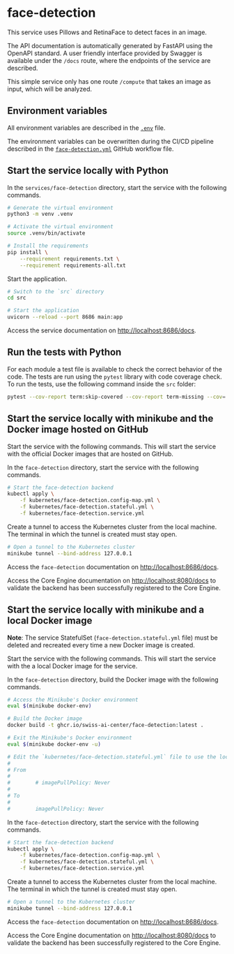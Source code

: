 # face-detection

This service uses Pillows and RetinaFace to detect faces in an image.

The API documentation is automatically generated by FastAPI using the OpenAPI standard. A user friendly interface provided by Swagger is available under the `/docs` route, where the endpoints of the service are described.

This simple service only has one route `/compute` that takes an image as input, which will be analyzed.

## Environment variables

All environment variables are described in the [`.env`](https://github.com/swiss-ai-center/core-engine/blob/main/services/face-detection/.env) file.

The environment variables can be overwritten during the CI/CD pipeline described in the [`face-detection.yml`](https://github.com/swiss-ai-center/core-engine/blob/main/.github/workflows/face-detection.yml) GitHub workflow file.

## Start the service locally with Python

In the `services/face-detection` directory, start the service with the following commands.

```sh
# Generate the virtual environment
python3 -m venv .venv

# Activate the virtual environment
source .venv/bin/activate

# Install the requirements
pip install \
    --requirement requirements.txt \
    --requirement requirements-all.txt
```

Start the application.

```sh
# Switch to the `src` directory
cd src

# Start the application
uvicorn --reload --port 8686 main:app
```

Access the service documentation on <http://localhost:8686/docs>.

## Run the tests with Python

For each module a test file is available to check the correct behavior of the code. The tests are run using the `pytest` library with code coverage check. To run the tests, use the following command inside the `src` folder:

```sh
pytest --cov-report term:skip-covered --cov-report term-missing --cov=. -s --cov-config=.coveragerc
```

## Start the service locally with minikube and the Docker image hosted on GitHub

Start the service with the following commands. This will start the service with the official Docker images that are hosted on GitHub.

In the `face-detection` directory, start the service with the following commands.

```sh
# Start the face-detection backend
kubectl apply \
    -f kubernetes/face-detection.config-map.yml \
    -f kubernetes/face-detection.stateful.yml \
    -f kubernetes/face-detection.service.yml
```

Create a tunnel to access the Kubernetes cluster from the local machine. The terminal in which the tunnel is created must stay open.

```sh
# Open a tunnel to the Kubernetes cluster
minikube tunnel --bind-address 127.0.0.1
```

Access the `face-detection` documentation on <http://localhost:8686/docs>.

Access the Core Engine documentation on <http://localhost:8080/docs> to validate the backend has been successfully registered to the Core Engine.

## Start the service locally with minikube and a local Docker image

**Note**: The service StatefulSet (`face-detection.stateful.yml` file) must be deleted and recreated every time a new Docker image is created.

Start the service with the following commands. This will start the service with the a local Docker image for the service.

In the `face-detection` directory, build the Docker image with the following commands.

```sh
# Access the Minikube's Docker environment
eval $(minikube docker-env)

# Build the Docker image
docker build -t ghcr.io/swiss-ai-center/face-detection:latest .

# Exit the Minikube's Docker environment
eval $(minikube docker-env -u)

# Edit the `kubernetes/face-detection.stateful.yml` file to use the local image by uncommented the line `imagePullPolicy`
#
# From
#
#        # imagePullPolicy: Never
#
# To
#
#        imagePullPolicy: Never
```

In the `face-detection` directory, start the service with the following commands.

```sh
# Start the face-detection backend
kubectl apply \
    -f kubernetes/face-detection.config-map.yml \
    -f kubernetes/face-detection.stateful.yml \
    -f kubernetes/face-detection.service.yml
```

Create a tunnel to access the Kubernetes cluster from the local machine. The terminal in which the tunnel is created must stay open.

```sh
# Open a tunnel to the Kubernetes cluster
minikube tunnel --bind-address 127.0.0.1
```

Access the `face-detection` documentation on <http://localhost:8686/docs>.

Access the Core Engine documentation on <http://localhost:8080/docs> to validate the backend has been successfully registered to the Core Engine.
